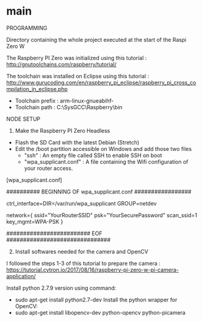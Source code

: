 # main
PROGRAMMING

Directory containing the whole project executed at the start of the Raspi Zero W

The Raspberry PI Zero was initialized using this tutorial : http://gnutoolchains.com/raspberry/tutorial/

The toolchain was installed on Eclipse using this tutorial : http://www.gurucoding.com/en/raspberry_pi_eclipse/raspberry_pi_cross_compilation_in_eclipse.php

- Toolchain prefix : arm-linux-gnueabihf-
- Toolchain path   : C:\SysGCC\Raspberry\bin

NODE SETUP

1) Make the Raspberry PI Zero Headless

- Flash the SD Card with the latest Debian (Stretch)
- Edit the /boot partition accessible on Windows and add those two files
    - "ssh" : An empty file called SSH to enable SSH on boot
    - "wpa_supplicant.conf" : A file containing the Wifi configuration of your router access.
    
 [wpa_supplicant.conf]
 
########## BEGINNING OF wpa_supplicant.conf #################

ctrl_interface=DIR=/var/run/wpa_supplicant GROUP=netdev

network={
	ssid="YourRouterSSID"
	psk="YourSecurePassword"
	scan_ssid=1
	key_mgmt=WPA-PSK
}

######################### EOF ###############################

2) Install softwares needed for the camera and OpenCV

I followed the steps 1-3 of this tutorial to prepare the camera :
https://tutorial.cytron.io/2017/08/16/raspberry-pi-zero-w-pi-camera-application/

Install python 2.7.9 version using command:
- sudo apt-get install python2.7-dev
Install the python wrapper for OpenCV:
- sudo apt-get install libopencv-dev python-opencv python-picamera

